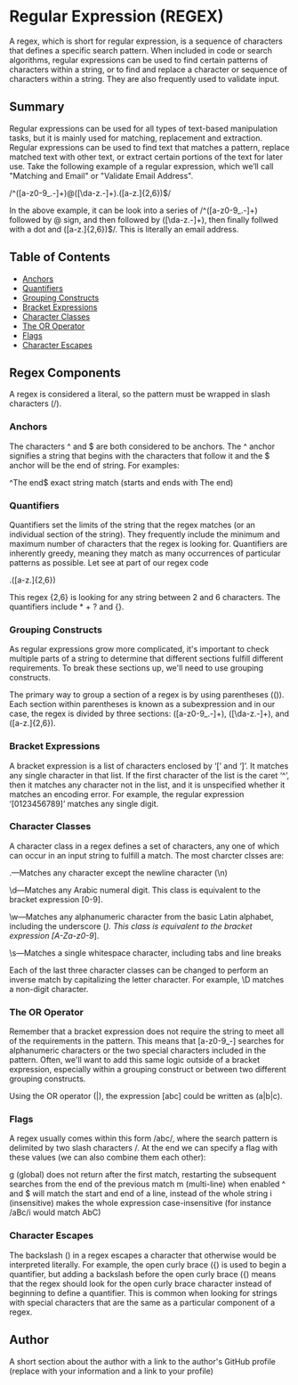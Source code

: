 # Regular Expression (REGEX)

A regex, which is short for regular expression, is a sequence of characters that defines a specific search pattern. When included in code or search algorithms, regular expressions can be used to find certain patterns of characters within a string, or to find and replace a character or sequence of characters within a string. They are also frequently used to validate input.

## Summary

Regular expressions can be used for all types of text-based manipulation tasks, but it is mainly used for matching, replacement and extraction. Regular expressions can be used to find text that matches a pattern, replace matched text with other text, or extract certain portions of the text for later use. Take the following example of a regular expression, which we’ll call "Matching and Email" or "Validate Email Address".

/^([a-z0-9_\.-]+)@([\da-z\.-]+)\.([a-z\.]{2,6})$/

In the above example, it can be look into a series of /^([a-z0-9_\.-]+) followed by @ sign, and then followed by ([\da-z\.-]+)\, then finally follwed with a dot and ([a-z\.]{2,6})$/. This is literally an email address.


## Table of Contents

- [Anchors](#anchors)
- [Quantifiers](#quantifiers)
- [Grouping Constructs](#grouping-constructs)
- [Bracket Expressions](#bracket-expressions)
- [Character Classes](#character-classes)
- [The OR Operator](#the-or-operator)
- [Flags](#flags)
- [Character Escapes](#character-escapes)

## Regex Components
A regex is considered a literal, so the pattern must be wrapped in slash characters (/). 

### Anchors
The characters ^ and $ are both considered to be anchors. The ^ anchor signifies a string that begins with the characters that follow it and the $ anchor will be the end of string. For examples:

^The end$   exact string match (starts and ends with The end)

### Quantifiers
Quantifiers set the limits of the string that the regex matches (or an individual section of the string). They frequently include the minimum and maximum number of characters that the regex is looking for. Quantifiers are inherently greedy, meaning they match as many occurrences of particular patterns as possible. Let see at part of our regex code 

.([a-z\.]{2,6})

This regex {2,6} is looking for any string between 2 and 6 characters. The quantifiers include * + ? and {}. 

### Grouping Constructs
As regular expressions grow more complicated, it's important to check multiple parts of a string to determine that different sections fulfill different requirements. To break these sections up, we'll need to use grouping constructs.

The primary way to group a section of a regex is by using parentheses (()). Each section within parentheses is known as a subexpression and in our case, the regex is divided by three sections: ([a-z0-9_\.-]+), ([\da-z\.-]+), and ([a-z\.]{2,6}).

### Bracket Expressions
A bracket expression is a list of characters enclosed by ‘[’ and ‘]’. It matches any single character in that list. If the first character of the list is the caret ‘^’, then it matches any character not in the list, and it is unspecified whether it matches an encoding error. For example, the regular expression ‘[0123456789]’ matches any single digit.

### Character Classes
A character class in a regex defines a set of characters, any one of which can occur in an input string to fulfill a match. The most charcter clsses are:

.—Matches any character except the newline character (\n)

\d—Matches any Arabic numeral digit. This class is equivalent to the bracket expression [0-9].

\w—Matches any alphanumeric character from the basic Latin alphabet, including the underscore (_). This class is equivalent to the bracket expression [A-Za-z0-9_].

\s—Matches a single whitespace character, including tabs and line breaks

Each of the last three character classes can be changed to perform an inverse match by capitalizing the letter character. For example, \D matches a non-digit character.

### The OR Operator
Remember that a bracket expression does not require the string to meet all of the requirements in the pattern. This means that [a-z0-9_-] searches for alphanumeric characters or the two special characters included in the pattern. Often, we'll want to add this same logic outside of a bracket expression, especially within a grouping construct or between two different grouping constructs.

Using the OR operator (|), the expression [abc] could be written as (a|b|c). 

### Flags
A regex usually comes within this form /abc/, where the search pattern is delimited by two slash characters /. At the end we can specify a flag with these values (we can also combine them each other):

g (global) does not return after the first match, restarting the subsequent searches from the end of the previous match
m (multi-line) when enabled ^ and $ will match the start and end of a line, instead of the whole string
i (insensitive) makes the whole expression case-insensitive (for instance /aBc/i would match AbC)

### Character Escapes
The backslash (\) in a regex escapes a character that otherwise would be interpreted literally. For example, the open curly brace ({) is used to begin a quantifier, but adding a backslash before the open curly brace (\{) means that the regex should look for the open curly brace character instead of beginning to define a quantifier. This is common when looking for strings with special characters that are the same as a particular component of a regex.

## Author

A short section about the author with a link to the author's GitHub profile (replace with your information and a link to your profile)
